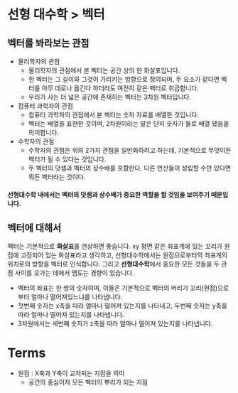 # 선형 대수학 > 벡터 

## 벡터를 봐라보는 관점

- 물리학자의 관점
  - 물리학자의 관점에서 본 벡터는 공간 상의 한 화살표입니다.
  - 한 벡터는 그 길이와 그것이 가리키는 방향으로 정의되며, 두 요소가 같다면 벡터를 아무 데로나 옮긴다 하더라도 여전히 같은 벡터로 취급합니다.
  - 우리가 사는 더 넓은 공간에 존재하는 벡터는 3차원 벡터입니다. 
- 컴퓨터 과학자의 관점
  - 컴퓨터 과학자의 관점에서 본 벡터는 숫자 자료를 배열한 것입니다.
  - 벡터는 배열을 표현한 것이며, 2차원이라는 말은 단지 숫자가 둘로 배열 됐음을 의미합니다. 
- 수학자의 관점
  - 수학자의 관점은 위의 2가지 관점을 일반화하려고 하는데, 기본적으로 무엇이든 벡터가 될 수 있다는 것입니다.
  - 두 벡터의 덧셈과 벡터의 상수배를 포함한다. 다른 연산들이 성립할 수만 있다면 뭐든 벡터라는 것이다.

#### 선형대수학 내에서는 벡터의 덧셈과 상수배가 중요한 역할을 할 것임을 보여주기 때문입니다. 

## 벡터에 대해서 

벡터는 기본적으로 **화살표**를 연상하면 좋습니다. 
xy 평면 같은 좌표계에 있는 꼬리가 원점에 고정되어 있는 화살표라고 생각하고, 선형대수학에서는 원점으로부터의 좌표계의 위치로의 방향을 벡터로 인식합니다. 
그리고 **선형대수학**에서 중요한 모든 것들을 두 관점 사이를 오가는 데에서 맴도는 경향이 있습니다.

- 벡터의 좌표는 한 쌍의 숫자이며, 이들은 기본적으로 벡터의 머리가 꼬리(원점)으로부터 얼마나 떨어져있느냐를 나타냅니다.
- 첫번째 숫자는 x축을 따라 얼마나 떨어져 있는지를 나타내고, 두번째 숫자는 y축을 따라 얼마나 떨어져 있는지를 나타냅니다.
- 3차원에서는 세번째 숫자가 z축을 따라 얼마나 떨어져 있는지를 나타냅니다.

# Terms 

- 원점 : X축과 Y축이 교차되는 지점을 의미
  - 공간의 중심이자 모든 벡터의 뿌리가 되는 지점
